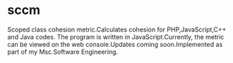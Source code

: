 # sccm
Scoped class cohesion metric.Calculates cohesion for PHP,JavaScript,C++ and Java codes.
The program is written in JavaScript.Currently, the metric can be viewed on the web console.Updates coming soon.Implemented as part of my Msc.Software Engineering.
